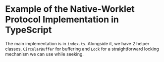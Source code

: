 # Example of the Native-Worklet Protocol Implementation in TypeScript

The main implementation is in `index.ts`. Alongside it, we have 2 helper classes, `CircularBuffer` for buffering and `Lock` for a straightforward locking mechanism we can use while seeking.

